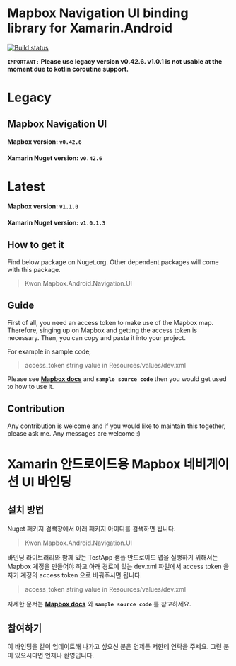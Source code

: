 # Mapbox Navigation UI binding library for Xamarin.Android

[![Build status](https://bradkwon.visualstudio.com/Xamarin%20Binding%20Libraries/_apis/build/status/Mapbox-NavigationUI-Xamarin.Android-CI)](https://bradkwon.visualstudio.com/Xamarin%20Binding%20Libraries/_build/latest?definitionId=11)

**`IMPORTANT:`** **Please use legacy version v0.42.6. v1.0.1 is not usable at the moment due to kotlin coroutine support.**

# Legacy
## Mapbox Navigation UI
#### Mapbox version: `v0.42.6`
#### Xamarin Nuget version: `v0.42.6`

# Latest
#### Mapbox version: `v1.1.0`
#### Xamarin Nuget version: `v1.0.1.3`

## How to get it
Find below package on Nuget.org. Other dependent packages will come with this package.
> Kwon.Mapbox.Android.Navigation.UI

## Guide
First of all, you need an access token to make use of the Mapbox map. Therefore, singing up on Mapbox and getting the access token is necessary. Then, you can copy and paste it into your project.

For example in sample code,
> access_token string value in Resources/values/dev.xml

Please see **[Mapbox docs](https://www.mapbox.com/android-docs/navigation/overview/)** and **`sample source code`** then you would get used to how to use it.

## Contribution
Any contribution is welcome and if you would like to maintain this together, please ask me. Any messages are welcome :)

#
# Xamarin 안드로이드용 Mapbox 네비게이션 UI 바인딩

## 설치 방법
Nuget 패키지 검색창에서 아래 패키지 아이디를 검색하면 됩니다.
> Kwon.Mapbox.Android.Navigation.UI

바인딩 라이브러리와 함께 있는 TestApp 샘플 안드로이드 앱을 실행하기 위해서는 Mapbox 계정을 만들어야 하고 아래 경로에 있는 dev.xml 파일에서 access token 을 자기 계정의 access token 으로 바꿔주시면 됩니다.
> access_token string value in Resources/values/dev.xml

자세한 문서는 **[Mapbox docs](https://www.mapbox.com/android-docs/navigation/overview/)** 와 **`sample source code`** 를 참고하세요.

## 참여하기
이 바인딩을 같이 업데이트해 나가고 싶으신 분은 언제든 저한테 연락을 주세요. 그런 분이 있으시다면 언제나 환영입니다.

